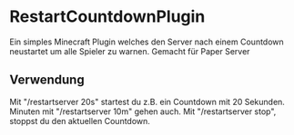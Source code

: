 # RestartCountdownPlugin

Ein simples Minecraft Plugin welches den Server nach einem Countdown neustartet um alle Spieler zu warnen.
Gemacht für Paper Server

## Verwendung

Mit "/restartserver 20s" startest du z.B. ein Countdown mit 20 Sekunden. Minuten mit "/restartserver 10m" gehen auch.
Mit "/restartserver stop", stoppst du den aktuellen Countdown.
